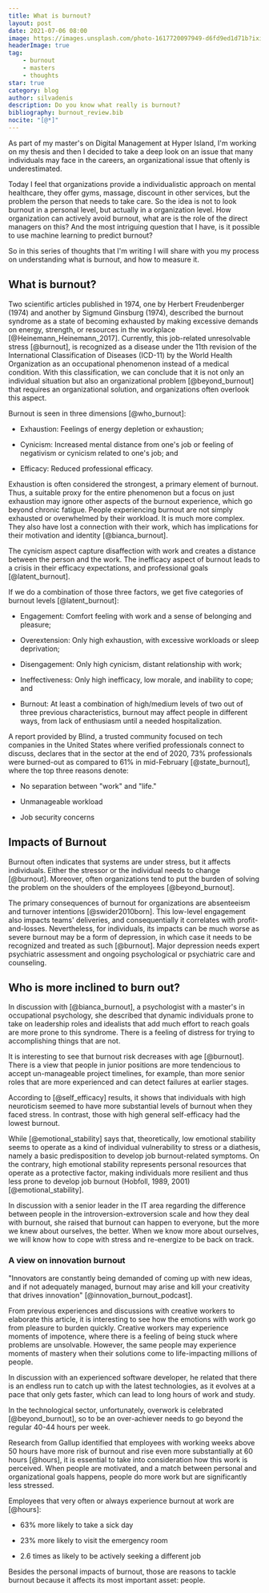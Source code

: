 ```yaml
---
title: What is burnout?
layout: post
date: 2021-07-06 08:00
image: https://images.unsplash.com/photo-1617720097949-d6fd9ed1d71b?ixid=MnwxMjA3fDB8MHxwaG90by1wYWdlfHx8fGVufDB8fHx8&ixlib=rb-1.2.1&auto=format
headerImage: true
tag:
    - burnout
    - masters
    - thoughts
star: true
category: blog
author: silvadenis
description: Do you know what really is burnout?
bibliography: burnout_review.bib
nocite: "[@*]"
---
```


As part of my master's on Digital Management at Hyper Island, I'm working on my thesis and then I decided to take a deep look on an issue that many individuals may face in the careers, an organizational issue that oftenly is underestimated.

Today I feel that organizations provide a individualistic approach on mental healthcare, they offer gyms, massage, discount in other services, but the problem the person that needs to take care. So the idea is not to look burnout in a personal level, but actually in a organization level. How organization can actively avoid burnout, what are is the role of the direct managers on this? And the most intriguing question that I have, is it possible to use machine learning to predict burnout?

So in this series of thoughts that I'm writing I will share with you my process on understanding what is burnout, and how to measure it.

## What is burnout?

Two scientific articles published in 1974, one by Herbert Freudenberger
(1974) and another by Sigmund Ginsburg (1974), described the burnout
syndrome as a state of becoming exhausted by making excessive demands on
energy, strength, or resources in the workplace
[@Heinemann_Heinemann_2017]. Currently, this job-related unresolvable
stress [@burnout], is recognized as a disease under the 11th revision of
the International Classification of Diseases (ICD-11) by the World
Health Organization as an occupational phenomenon instead of a medical
condition. With this classification, we can conclude that it is not only
an individual situation but also an organizational problem
[@beyond_burnout] that requires an organizational solution, and
organizations often overlook this aspect.

Burnout is seen in three dimensions [@who_burnout]:

-   Exhaustion: Feelings of energy depletion or exhaustion;

-   Cynicism: Increased mental distance from one's job or feeling of
    negativism or cynicism related to one's job; and

-   Efficacy: Reduced professional efficacy.

Exhaustion is often considered the strongest, a primary element of
burnout. Thus, a suitable proxy for the entire phenomenon but a focus on
just exhaustion may ignore other aspects of the burnout experience,
which go beyond chronic fatigue. People experiencing burnout are not
simply exhausted or overwhelmed by their workload. It is much more
complex. They also have lost a connection with their work, which has
implications for their motivation and identity [@bianca_burnout].

The cynicism aspect capture disaffection with work and creates a
distance between the person and the work. The inefficacy aspect of
burnout leads to a crisis in their efficacy expectations, and
professional goals [@latent_burnout].

If we do a combination of those three factors, we get five categories of
burnout levels [@latent_burnout]:

-   Engagement: Comfort feeling with work and a sense of belonging and
    pleasure;

-   Overextension: Only high exhaustion, with excessive workloads or
    sleep deprivation;

-   Disengagement: Only high cynicism, distant relationship with work;

-   Ineffectiveness: Only high inefficacy, low morale, and inability to
    cope; and

-   Burnout: At least a combination of high/medium levels of two out of
    three previous characteristics, burnout may affect people in
    different ways, from lack of enthusiasm until a needed
    hospitalization.

A report provided by Blind, a trusted community focused on tech
companies in the United States where verified professionals connect to
discuss, declares that in the sector at the end of 2020, 73%
professionals were burned-out as compared to 61% in mid-February
[@state_burnout], where the top three reasons denote:

-   No separation between \"work\" and \"life.\"

-   Unmanageable workload

-   Job security concerns

## Impacts of Burnout

Burnout often indicates that systems are under stress, but it affects
individuals. Either the stressor or the individual needs to change
[@burnout]. Moreover, often organizations tend to put the burden of
solving the problem on the shoulders of the employees [@beyond_burnout].

The primary consequences of burnout for organizations are absenteeism
and turnover intentions [@swider2010born]. This low-level engagement
also impacts teams' deliveries, and consequentially it correlates with
profit-and-losses. Nevertheless, for individuals, its impacts can be
much worse as severe burnout may be a form of depression, in which case
it needs to be recognized and treated as such [@burnout]. Major
depression needs expert psychiatric assessment and ongoing psychological
or psychiatric care and counseling.

## Who is more inclined to burn out?

In discussion with [@bianca_burnout], a psychologist with a master's in
occupational psychology, she described that dynamic individuals prone to
take on leadership roles and idealists that add much effort to reach
goals are more prone to this syndrome. There is a feeling of distress
for trying to accomplishing things that are not.

It is interesting to see that burnout risk decreases with age
[@burnout]. There is a view that people in junior positions are more
tendencious to accept un-manageable project timelines, for example, than
more senior roles that are more experienced and can detect failures at
earlier stages.

According to [@self_efficacy] results, it shows that individuals with
high neuroticism seemed to have more substantial levels of burnout when
they faced stress. In contrast, those with high general self-efficacy
had the lowest burnout.

While [@emotional_stability] says that, theoretically, low emotional
stability seems to operate as a kind of individual vulnerability to
stress or a diathesis, namely a basic predisposition to develop job
burnout-related symptoms. On the contrary, high emotional stability
represents personal resources that operate as a protective factor,
making individuals more resilient and thus less prone to develop job
burnout (Hobfoll, 1989, 2001) [@emotional_stability].

In discussion with a senior leader in the IT area regarding the
difference between people in the introversion-extroversion scale and how
they deal with burnout, she raised that burnout can happen to everyone,
but the more we knew about ourselves, the better. When we know more
about ourselves, we will know how to cope with stress and re-energize to
be back on track.

### A view on innovation burnout

\"Innovators are constantly being demanded of coming up with new ideas,
and if not adequately managed, burnout may arise and kill your
creativity that drives innovation\" [@innovation_burnout_podcast].

From previous experiences and discussions with creative workers to
elaborate this article, it is interesting to see how the emotions with
work go from pleasure to burden quickly. Creative workers may experience
moments of impotence, where there is a feeling of being stuck where
problems are unsolvable. However, the same people may experience moments
of mastery when their solutions come to life-impacting millions of
people.

In discussion with an experienced software developer, he related that
there is an endless run to catch up with the latest technologies, as it
evolves at a pace that only gets faster, which can lead to long hours of
work and study.

In the technological sector, unfortunately, overwork is celebrated
[@beyond_burnout], so to be an over-achiever needs to go beyond the
regular 40-44 hours per week.

Research from Gallup identified that employees with working weeks above
50 hours have more risk of burnout and rise even more substantially at
60 hours [@hours], it is essential to take into consideration how this
work is perceived. When people are motivated, and a match between
personal and organizational goals happens, people do more work but are
significantly less stressed.

Employees that very often or always experience burnout at work are
[@hours]:

-   63% more likely to take a sick day

-   23% more likely to visit the emergency room

-   2.6 times as likely to be actively seeking a different job

Besides the personal impacts of burnout, those are reasons to tackle
burnout because it affects its most important asset: people.
